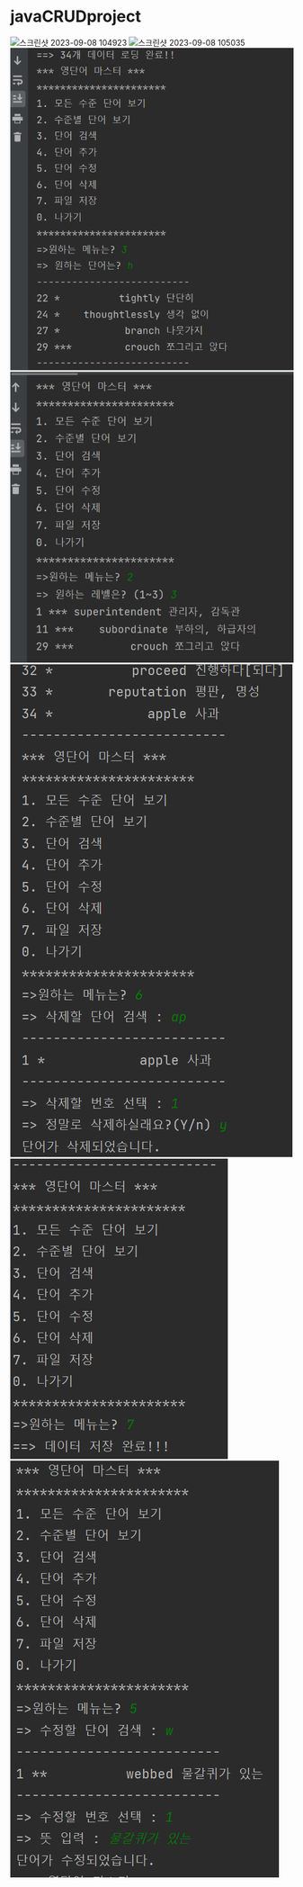 # javaCRUDproject

![스크린샷 2023-09-08 104923](https://github.com/gunminy/javaCRUDproject/assets/36985195/ef80b2d9-3957-458a-af4c-5995f249001e)
![스크린샷 2023-09-08 105035](https://github.com/gunminy/javaCRUDproject/assets/36985195/b9d0ec34-2033-4d62-9c94-fa0717565c86)
<img src="/screenshots/스크린샷 2023-09-16 140503.png" />
<img src="/screenshots/스크린샷 2023-09-16 140626.png" />
<img src="/screenshots/스크린샷 2023-09-16 141305.png" />
<img src="/screenshots/스크린샷 2023-09-16 141320.png" />
<img src="/screenshots/스크린샷 2023-09-16 141509.png" />

